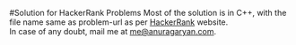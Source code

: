 #Solution for HackerRank Problems
Most of the solution is in C++, with the file name same as problem-url as per [HackerRank](https://www.hackerrank.com) website.  
In case of any doubt, mail me at [me@anuragaryan.com](mailto:me@anuragaryan.com).

